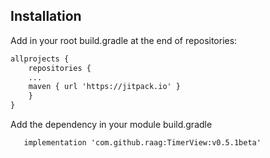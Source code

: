 ## Installation

Add in your root build.gradle at the end of repositories:

```html
allprojects {
    repositories {
	...
	maven { url 'https://jitpack.io' }
    }
}
```

Add the dependency in your module build.gradle
```html
   implementation 'com.github.raag:TimerView:v0.5.1beta'
```
